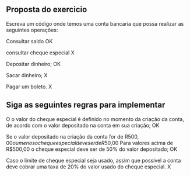 ## Proposta do exercicio

Escreva um código onde temos uma conta bancaria que possa realizar as seguintes operações:

Consultar saldo OK

consultar cheque especial X 

Depositar dinheiro; OK

Sacar dinheiro; X 

Pagar um boleto. X 


## Siga as seguintes regras para implementar

O o valor do cheque especial é definido no momento da criação da conta, de acordo com o valor depositado na conta em sua criação; OK

Se o valor depositado na criação da conta for de R$500,00 ou menos o cheque especial deve ser de R$50,00
Para valores acima de R$500,00 o cheque especial deve ser de 50% do valor depositado; OK 

Caso o limite de cheque especial seja usado, assim que possível a conta deve cobrar uma taxa de 20% do valor usado do cheque especial. X 